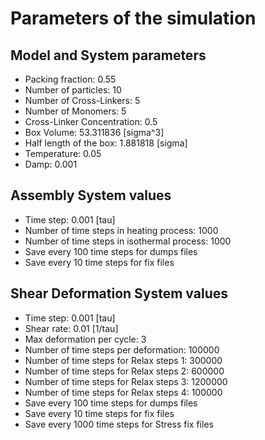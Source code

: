 # Parameters of the simulation


## Model and System parameters

- Packing fraction: 0.55
- Number of particles: 10
- Number of Cross-Linkers: 5
- Number of Monomers: 5
- Cross-Linker Concentration: 0.5
- Box Volume: 53.311836 [sigma^3]
- Half length of the box: 1.881818 [sigma]
- Temperature: 0.05
- Damp: 0.001

 ## Assembly System values 

- Time step: 0.001 [tau]
- Number of time steps in heating process: 1000
- Number of time steps in isothermal process: 1000
- Save every 100 time steps for dumps files
- Save every 10 time steps for fix files

 ## Shear Deformation System values 

- Time step: 0.001 [tau]
- Shear rate: 0.01 [1/tau]
- Max deformation per cycle: 3
- Number of time steps per deformation: 100000
- Number of time steps for Relax steps 1: 300000
- Number of time steps for Relax steps 2: 600000
- Number of time steps for Relax steps 3: 1200000
- Number of time steps for Relax steps 4: 100000
- Save every 100 time steps for dumps files
- Save every 10 time steps for fix files
- Save every 1000 time steps for Stress fix files
